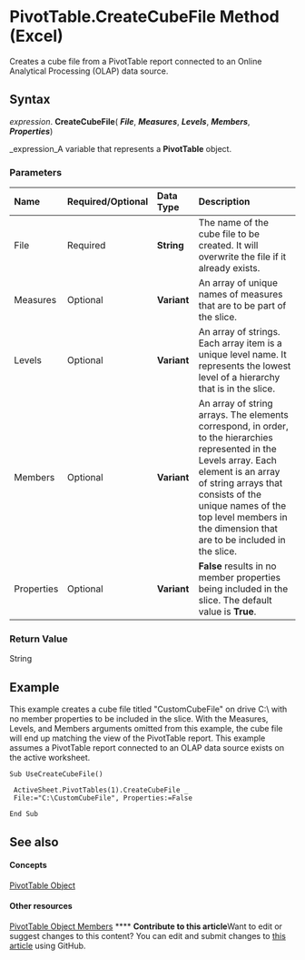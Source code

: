 
# PivotTable.CreateCubeFile Method (Excel)

Creates a cube file from a PivotTable report connected to an Online Analytical Processing (OLAP) data source.


## Syntax

 _expression_. **CreateCubeFile**( **_File_**,  **_Measures_**,  **_Levels_**,  **_Members_**,  **_Properties_**)

 _expression_A variable that represents a  **PivotTable** object.


### Parameters



|**Name**|**Required/Optional**|**Data Type**|**Description**|
|:-----|:-----|:-----|:-----|
|File|Required| **String**|The name of the cube file to be created. It will overwrite the file if it already exists.|
|Measures|Optional| **Variant**|An array of unique names of measures that are to be part of the slice.|
|Levels|Optional| **Variant**|An array of strings. Each array item is a unique level name. It represents the lowest level of a hierarchy that is in the slice.|
|Members|Optional| **Variant**|An array of string arrays. The elements correspond, in order, to the hierarchies represented in the Levels array. Each element is an array of string arrays that consists of the unique names of the top level members in the dimension that are to be included in the slice.|
|Properties|Optional| **Variant**| **False** results in no member properties being included in the slice. The default value is **True**.|

### Return Value

String


## Example

This example creates a cube file titled "CustomCubeFile" on drive C:\ with no member properties to be included in the slice. With the Measures, Levels, and Members arguments omitted from this example, the cube file will end up matching the view of the PivotTable report. This example assumes a PivotTable report connected to an OLAP data source exists on the active worksheet.


```
Sub UseCreateCubeFile() 
 
 ActiveSheet.PivotTables(1).CreateCubeFile _ 
 File:="C:\CustomCubeFile", Properties:=False 
 
End Sub
```


## See also


#### Concepts


 [PivotTable Object](a9c1d4a0-78a9-f9a6-6daf-91cb63e45842.md)
#### Other resources


 [PivotTable Object Members](8e8d1692-cf32-63c6-a1f6-54ddcc2a4964.md)
****   **Contribute to this article**Want to edit or suggest changes to this content? You can edit and submit changes to  [this article](https://github.com/jhershey00/VBA_Excel_Test/OpenXMLCon/articles/585641a1-c708-75fd-4789-f7a254830b57.md) using GitHub.

